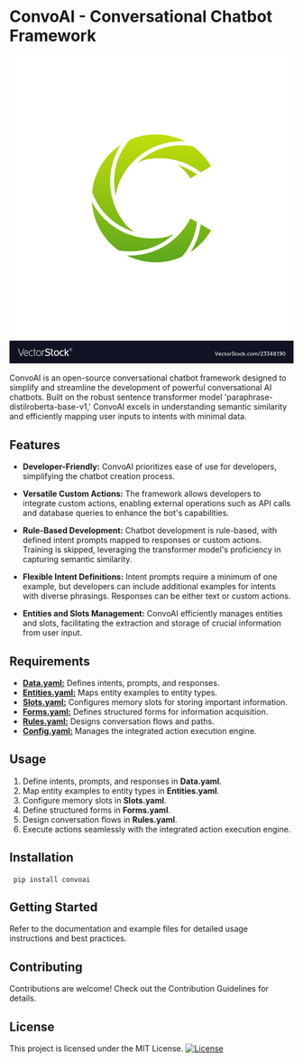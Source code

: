 # ConvoAI - Conversational Chatbot Framework

![ConvoAI Logo](convoai.jpeg)

ConvoAI is an open-source conversational chatbot framework designed to simplify and streamline the development of powerful conversational AI chatbots. Built on the robust sentence transformer model 'paraphrase-distilroberta-base-v1,' ConvoAI excels in understanding semantic similarity and efficiently mapping user inputs to intents with minimal data.

## Features
- **Developer-Friendly:** ConvoAI prioritizes ease of use for developers, simplifying the chatbot creation process.

- **Versatile Custom Actions:** The framework allows developers to integrate custom actions, enabling external operations such as API calls and database queries to enhance the bot's capabilities.

- **Rule-Based Development:** Chatbot development is rule-based, with defined intent prompts mapped to responses or custom actions. Training is skipped, leveraging the transformer model's proficiency in capturing semantic similarity.

- **Flexible Intent Definitions:** Intent prompts require a minimum of one example, but developers can include additional examples for intents with diverse phrasings. Responses can be either text or custom actions.

- **Entities and Slots Management:** ConvoAI efficiently manages entities and slots, facilitating the extraction and storage of crucial information from user input.

## Requirements
- <u>**Data.yaml:**</u> Defines intents, prompts, and responses.
- <u>**Entities.yaml:**</u>  Maps entity examples to entity types.
- <u>**Slots.yaml:**</u>  Configures memory slots for storing important information.
- <u>**Forms.yaml:**</u>  Defines structured forms for information acquisition.
- <u>**Rules.yaml:**</u>  Designs conversation flows and paths.
- <u>**Config.yaml:**</u>  Manages the integrated action execution engine.

## Usage
1. Define intents, prompts, and responses in **Data.yaml**.
2. Map entity examples to entity types in **Entities.yaml**.
3. Configure memory slots in **Slots.yaml**.
4. Define structured forms in **Forms.yaml**.
5. Design conversation flows in **Rules.yaml**.
6. Execute actions seamlessly with the integrated action execution engine.

## Installation
```
 pip install convoai
```

## Getting Started
Refer to the documentation and example files for detailed usage instructions and best practices.

## Contributing
Contributions are welcome! Check out the Contribution Guidelines for details.

## License
This project is licensed under the MIT License.
[![License](https://img.shields.io/badge/License-MIT-yellow.svg)](LICENSE)
